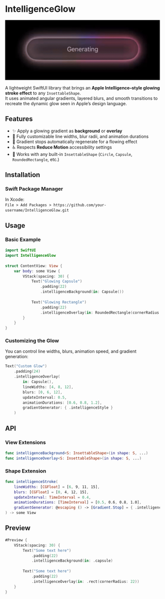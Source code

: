 # IntelligenceGlow

<img src="https://github.com/Livsy90/IntelligenceGlow/blob/main/demo.gif">

A lightweight SwiftUI library that brings an **Apple Intelligence–style glowing stroke effect** to any `InsettableShape`.  
It uses animated angular gradients, layered blurs, and smooth transitions to recreate the dynamic glow seen in Apple’s design language.

## Features

- ✨ Apply a glowing gradient as **background** or **overlay**  
- 🎨 Fully customizable line widths, blur radii, and animation durations  
- 🌈 Gradient stops automatically regenerate for a flowing effect  
- ♿ Respects **Reduce Motion** accessibility settings  
- 🧩 Works with any built-in `InsettableShape` (`Circle`, `Capsule`, `RoundedRectangle`, etc.)

## Installation

### Swift Package Manager

In Xcode:  
`File > Add Packages > https://github.com/your-username/IntelligenceGlow.git`

## Usage

### Basic Example

```swift
import SwiftUI
import IntelligenceGlow

struct ContentView: View {
    var body: some View {
        VStack(spacing: 30) {
            Text("Glowing Capsule")
                .padding(22)
                .intelligenceBackground(in: Capsule())

            Text("Glowing Rectangle")
                .padding(22)
                .intelligenceOverlay(in: RoundedRectangle(cornerRadius: 22))
        }
    }
}
```

### Customizing the Glow

You can control line widths, blurs, animation speed, and gradient generation:

```swift
Text("Custom Glow")
    .padding(24)
    .intelligenceOverlay(
        in: Capsule(),
        lineWidths: [4, 8, 12],
        blurs: [0, 6, 12],
        updateInterval: 0.5,
        animationDurations: [0.6, 0.8, 1.2],
        gradientGenerator: { .intelligenceStyle }
    )
```

## API

### View Extensions

```swift
func intelligenceBackground<S: InsettableShape>(in shape: S, ...)
func intelligenceOverlay<S: InsettableShape>(in shape: S, ...)
```

### Shape Extension

```swift
func intelligenceStroke(
    lineWidths: [CGFloat] = [6, 9, 11, 15],
    blurs: [CGFloat] = [0, 4, 12, 15],
    updateInterval: TimeInterval = 0.4,
    animationDurations: [TimeInterval] = [0.5, 0.6, 0.8, 1.0],
    gradientGenerator: @escaping () -> [Gradient.Stop] = { .intelligenceStyle }
) -> some View
```

## Preview

```swift
#Preview {
    VStack(spacing: 30) {
        Text("Some text here")
            .padding(22)
            .intelligenceBackground(in: .capsule)

        Text("Some text here")
            .padding(22)
            .intelligenceOverlay(in: .rect(cornerRadius: 22))
    }
}
```
